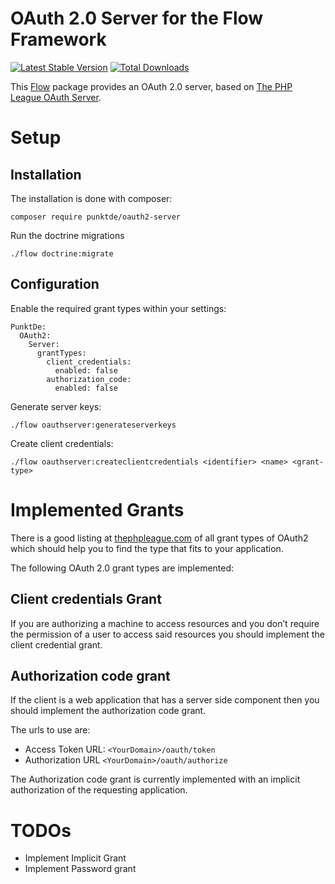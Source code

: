 # OAuth 2.0 Server for the Flow Framework

[![Latest Stable Version](https://poser.pugx.org/punktde/oauth2-server/v/stable)](https://packagist.org/packages/punktde/oauth2-server) [![Total Downloads](https://poser.pugx.org/punktde/oauth2-server/downloads)](https://packagist.org/packages/punktde/oauth2-server)

This [Flow](https://flow.neos.io) package provides an OAuth 2.0 server, based on [The PHP League OAuth Server](https://oauth2.thephpleague.com/).

# Setup

## Installation

The installation is done with composer:

	composer require punktde/oauth2-server
	
Run the doctrine migrations
	
	./flow doctrine:migrate

## Configuration

Enable the required grant types within your settings:

	PunktDe:
	  OAuth2:
	    Server:
	      grantTypes:
	        client_credentials:
	          enabled: false
	        authorization_code:
	          enabled: false

Generate server keys:

	./flow oauthserver:generateserverkeys

Create client credentials:

	./flow oauthserver:createclientcredentials <identifier> <name> <grant-type>
	
# Implemented Grants

There is a good listing at [thephpleague.com](https://oauth2.thephpleague.com/authorization-server/which-grant/) of all grant types of OAuth2 which should help you to find the type that fits to your application.

The following OAuth 2.0 grant types are implemented:

## Client credentials Grant

If you are authorizing a machine to access resources and you don’t require the permission of a user to access said resources you should implement the client credential grant.

## Authorization code grant

If the client is a web application that has a server side component then you should implement the authorization code grant.

The urls to use are: 

* Access Token URL: `<YourDomain>/oauth/token`
* Authorization URL `<YourDomain>/oauth/authorize`

The Authorization code grant is currently implemented with an implicit authorization of the requesting application.

# TODOs

* Implement Implicit Grant
* Implement Password grant

